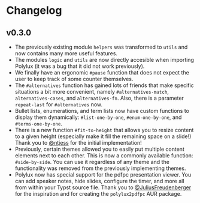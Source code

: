 # Changelog

## v0.3.0

- The previously existing module `helpers` was transformed to `utils` and now
  contains many more useful features.
- The modules `logic` and `utils` are now directly accesible when importing
  Polylux (it was a bug that it did not work previously).
- We finally have an ergonomic `#pause` function that does not expect the user
  to keep track of some counter themselves.
- The `#alternatives` function has gained lots of friends that make specific
  situations a bit more convenient, namely `#alternatives-match`,
  `alternatives-cases`, and `alternatives-fn`.
  Also, there is a parameter `repeat-last` for `#alternatives` now.
- Bullet lists, enumerations, and term lists now have custom functions to display
  them dynamically: `#list-one-by-one`, `#enum-one-by-one`, and `#terms-one-by-one`.
- There is a new function `#fit-to-height` that allows you to resize content to
  a given height (especially make it fill the remaining space on a slide!)
  Thank you to [@ntjess](https://github.com/ntjess) for the initial implementation!
- Previously, certain themes allowed you to easily put multiple content elements
  next to each other.
  This is now a commonly available function: `#side-by-side`.
  You can use it regardless of any theme and the functionality was removed from
  the previously implementing themes.
- Polylux now has special support for the pdfpc presentation viewer.
  You can add speaker notes, hide slides, configure the timer, and more all from
  within your Typst source file.
  Thank you to [@JuliusFreudenberger](https://github.com/JuliusFreudenberger)
  for the inspiration and for creating the `polylux2pdfpc` AUR package.
